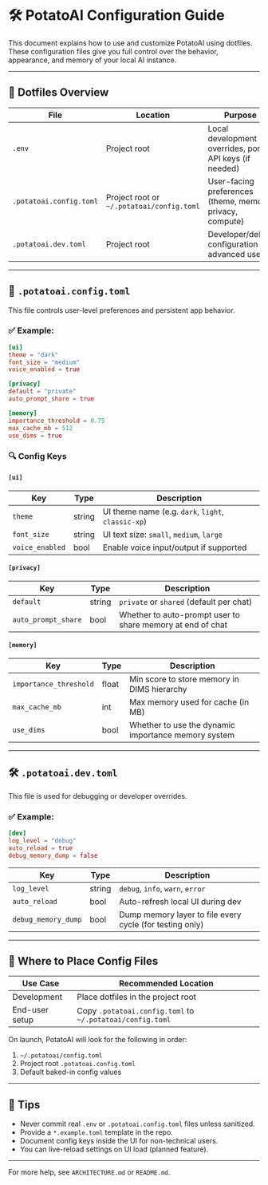 # 🛠️ PotatoAI Configuration Guide

This document explains how to use and customize PotatoAI using dotfiles. These configuration files give you full control over the behavior, appearance, and memory of your local AI instance.

---

## 📄 Dotfiles Overview

| File                    | Location                                  | Purpose                                                   |
| ----------------------- | ----------------------------------------- | --------------------------------------------------------- |
| `.env`                  | Project root                              | Local development overrides, ports, API keys (if needed)  |
| `.potatoai.config.toml` | Project root or `~/.potatoai/config.toml` | User-facing preferences (theme, memory, privacy, compute) |
| `.potatoai.dev.toml`    | Project root                              | Developer/debug configuration for advanced use            |

---

## 🧾 `.potatoai.config.toml`

This file controls user-level preferences and persistent app behavior.

### ✅ Example:

```toml
[ui]
theme = "dark"
font_size = "medium"
voice_enabled = true

[privacy]
default = "private"
auto_prompt_share = true

[memory]
importance_threshold = 0.75
max_cache_mb = 512
use_dims = true
```

### 🔍 Config Keys

#### `[ui]`

| Key             | Type   | Description                                        |
| --------------- | ------ | -------------------------------------------------- |
| `theme`         | string | UI theme name (e.g. `dark`, `light`, `classic-xp`) |
| `font_size`     | string | UI text size: `small`, `medium`, `large`           |
| `voice_enabled` | bool   | Enable voice input/output if supported             |

#### `[privacy]`

| Key                 | Type   | Description                                                |
| ------------------- | ------ | ---------------------------------------------------------- |
| `default`           | string | `private` or `shared` (default per chat)                   |
| `auto_prompt_share` | bool   | Whether to auto-prompt user to share memory at end of chat |

#### `[memory]`

| Key                    | Type  | Description                                         |
| ---------------------- | ----- | --------------------------------------------------- |
| `importance_threshold` | float | Min score to store memory in DIMS hierarchy         |
| `max_cache_mb`         | int   | Max memory used for cache (in MB)                   |
| `use_dims`             | bool  | Whether to use the dynamic importance memory system |

---

## 🛠️ `.potatoai.dev.toml`

This file is used for debugging or developer overrides.

### ✅ Example:

```toml
[dev]
log_level = "debug"
auto_reload = true
debug_memory_dump = false
```

| Key                 | Type   | Description                                              |
| ------------------- | ------ | -------------------------------------------------------- |
| `log_level`         | string | `debug`, `info`, `warn`, `error`                         |
| `auto_reload`       | bool   | Auto-refresh local UI during dev                         |
| `debug_memory_dump` | bool   | Dump memory layer to file every cycle (for testing only) |

---

## 🧭 Where to Place Config Files

| Use Case       | Recommended Location                                      |
| -------------- | --------------------------------------------------------- |
| Development    | Place dotfiles in the project root                        |
| End-user setup | Copy `.potatoai.config.toml` to `~/.potatoai/config.toml` |

On launch, PotatoAI will look for the following in order:

1. `~/.potatoai/config.toml`
2. Project root `.potatoai.config.toml`
3. Default baked-in config values

---

## 🧪 Tips

* Never commit real `.env` or `.potatoai.config.toml` files unless sanitized.
* Provide a `*.example.toml` template in the repo.
* Document config keys inside the UI for non-technical users.
* You can live-reload settings on UI load (planned feature).

---

For more help, see `ARCHITECTURE.md` or `README.md`.
